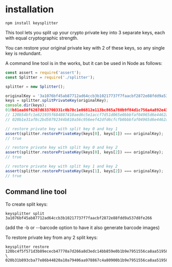 
# installation

```
npm install keysplitter
```


This tool lets you split up your crypto private key into 3 separate keys, each with
equal cryptographic strength.

You can restore your original private key with 2 of these keys, so any single key is
redundant.

A command line tool is in the works, but it can be used in Node as follows:

```javascript
const assert = require('assert');
const Splitter = require('./splitter');

splitter = new Splitter();

originalKey = '3a1076bf45ab87712ad64ccb3b10217737f7faacbf2872e88fdd9a537d8fe266';
keys = splitter.splitPrivateKey(originalKey);
console.dir(keys);
010b81ea86f6207d633700331c0b70c1e06812e113bc865a780b9f84d1c756a4a892e438692421d9336e7e80e31e9dcd
// 120b54bfc1e621935f684887410aed6c5e1accf7d51d065e0bbbfaf04965d6e4462ae5502421d9336e7e80e31e9dcd
// 020b1e31af8c2bd50792344b810a56c956eef42dfd6cfcfb0bbbfaf04965d6e4462ae5509f84d1c756a4a892e43869

// restore private key with split key 0 and key 1
assert(splitter.restorePrivateKey(keys[0], keys[1]) === originalKey);
// true

// restore private key with split key 0 and key 2
assert(splitter.restorePrivateKey(keys[0], keys[2]) === originalKey);
// true

// restore private key with split key 1 and key 2
assert(splitter.restorePrivateKey(keys[1], keys[2]) === originalKey);
// true
```

## Command line tool

To create split keys:

```
keysplitter split 3a1076bf45ab87712ad64ccb3b10217737f7faacbf2872e88fdd9a537d8fe266
```

(add the -b or --barcode option to have it also generate barcode images)

To restore private key from any 2 split keys:

```
keysplitter restore 120bc4f5f571d3b89ececb47770a7d266a8d3edc14bb859e0b1b9e7951556ca8aa51958e0ba8e574e2d501c562f6ed \
020b31b893cba77e86b44820a10a79406aa978867c4a80900b1b9e7951556ca8aa51958e0fcee550a48f693467f85f
```
